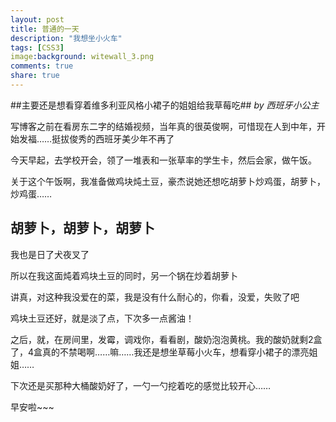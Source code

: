 ```yaml
---
layout: post
title: 普通的一天
description: "我想坐小火车"
tags: [CSS3]
image:background: witewall_3.png
comments: true
share: true
---
```

##主要还是想看穿着维多利亚风格小裙子的姐姐给我草莓吃##
*by 西班牙小公主*


写博客之前在看房东二字的结婚视频，当年真的很英俊啊，可惜现在人到中年，开始发福……挺拔俊秀的西班牙美少年不再了

今天早起，去学校开会，领了一堆表和一张草率的学生卡，然后会家，做午饭。

关于这个午饭啊，我准备做鸡块炖土豆，豪杰说她还想吃胡萝卜炒鸡蛋，胡萝卜，炒鸡蛋……

胡萝卜，胡萝卜，胡萝卜
-----------

我也是日了犬夜叉了

所以在我这面炖着鸡块土豆的同时，另一个锅在炒着胡萝卜

讲真，对这种我没爱在的菜，我是没有什么耐心的，你看，没爱，失败了吧

鸡块土豆还好，就是淡了点，下次多一点酱油！

之后，就，在房间里，发霉，调戏你，看看剧，酸奶泡泡黄桃。我的酸奶就剩2盒了，4盒真的不禁喝啊……嘛……我还是想坐草莓小火车，想看穿小裙子的漂亮姐姐……

下次还是买那种大桶酸奶好了，一勺一勺挖着吃的感觉比较开心……

早安啦~~~